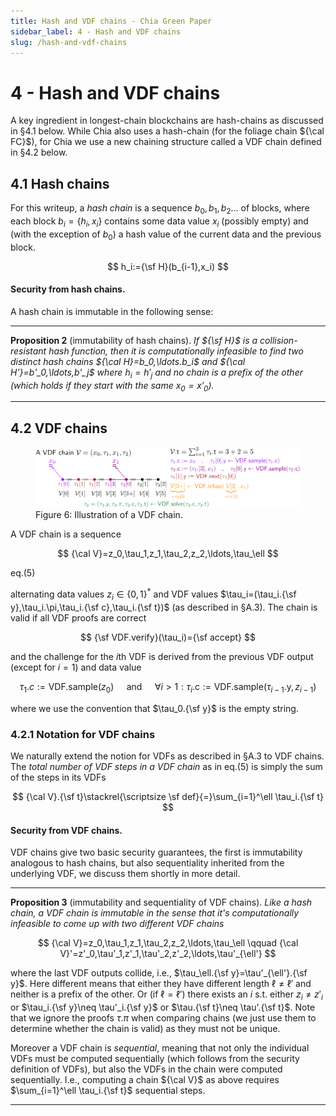 ```yaml
---
title: Hash and VDF chains - Chia Green Paper
sidebar_label: 4 - Hash and VDF chains
slug: /hash-and-vdf-chains
---
```


# 4 - Hash and VDF chains

A key ingredient in longest-chain blockchains are hash-chains as discussed in §4.1 below. While $\textsf{Chia}$ also uses a hash-chain (for the foliage chain ${\cal FC}$), for $\textsf{Chia}$ we use a new chaining structure called a VDF chain defined in §4.2 below.

## 4.1 Hash chains

For this writeup, a _hash chain_ is a sequence $b_0,b_1,b_2\ldots$ of blocks, where each block $b_i=\{h_i,x_i\}$ contains some data value $x_i$ (possibly empty) and (with the exception of $b_0$) a hash value of the current data and the previous block.

$$ h_i:={\sf H}(b_{i-1},x_i) $$

#### Security from hash chains.

A hash chain is immutable in the following sense:

---

**Proposition 2** (immutability of hash chains). _If ${\sf H}$ is a collision-resistant hash function, then it is computationally infeasible to find two distinct hash chains ${\cal H}=b_0,\ldots.b_i$ and ${\cal H'}=b'_0,\ldots,b'_j$ where $h_i=h'_j$ and no chain is a prefix of the other (which holds if they start with the same $x_0=x'_0$)._

---

## 4.2 VDF chains

<figure>
    <img src="/img/green-paper/infusion.png" alt="Illustration of a VDF chain" />
    <figcaption>Figure 6: Illustration of a VDF chain.</figcaption>
</figure>

A VDF chain is a sequence

$$
{\cal V}=z_0,\tau_1,z_1,\tau_2,z_2,\ldots,\tau_\ell $$

<div class="eqnumber">eq.(5)</div>

alternating data values $z_i\in\{0,1\}^*$ and VDF values $\tau_i=(\tau_i.{\sf y},\tau_i.\pi,\tau_i.{\sf c},\tau_i.{\sf t})$ (as described in §A.3). The chain is valid if all VDF proofs are correct

$$
{\sf VDF.verify}(\tau_i)={\sf accept}
$$

and the challenge for the $i$th VDF is derived from the previous VDF output (except for $i=1$) and data value

$$ \tau_1.c := \mathsf{VDF.sample}(z_0) \quad \text{ and } \quad \forall i > 1 : \tau_i.\mathsf{c} := \mathsf{VDF.sample}(\tau_{i-1}.\mathsf{y}, z_{i-1}) $$

where we use the convention that $\tau_0.{\sf y}$ is the empty string.

### 4.2.1 Notation for VDF chains

We naturally extend the notion for VDFs as described in §A.3 to VDF chains. The _total number of VDF steps in a VDF chain_ as in eq.(5) is simply the sum of the steps in its VDFs

$$
{\cal V}.{\sf t}\stackrel{\scriptsize \sf def}{=}\sum_{i=1}^\ell \tau_i.{\sf t}
$$

#### Security from VDF chains.

VDF chains give two basic security guarantees, the first is immutability analogous to hash chains, but also sequentiality inherited from the underlying VDF, we discuss them shortly in more detail.

---

**Proposition 3** (immutability and sequentiality of VDF chains). *Like a hash chain, a VDF chain is *immutable* in the sense that it's computationally infeasible to come up with two different VDF chains*

$$
{\cal V}=z_0,\tau_1,z_1,\tau_2,z_2,\ldots,\tau_\ell \qquad
{\cal V}'=z'_0,\tau'_1,z'_1,\tau'_2,z'_2,\ldots,\tau'_{\ell'}
$$

where the last VDF outputs collide, i.e., $\tau_\ell.{\sf y}=\tau'_{\ell'}.{\sf y}$. Here different means that either they have different length $\ell\neq \ell'$ and neither is a prefix of the other. Or (if $\ell=\ell'$) there exists an $i$ s.t. either $z_i\neq z'_i$ or $\tau_i.{\sf y}\neq \tau'_i.{\sf y}$ or $\tau.{\sf t}\neq \tau'.{\sf t}$. Note that we ignore the proofs $\tau.\pi$ when comparing chains (we just use them to determine whether the chain is valid) as they must not be unique.

Moreover a VDF chain is _sequential_, meaning that not only the individual VDFs must be computed sequentially (which follows from the security definition of VDFs), but also the VDFs in the chain were computed sequentially. I.e., computing a chain ${\cal V}$ as above requires $\sum_{i=1}^\ell \tau_i.{\sf t}$ sequential steps.

---
